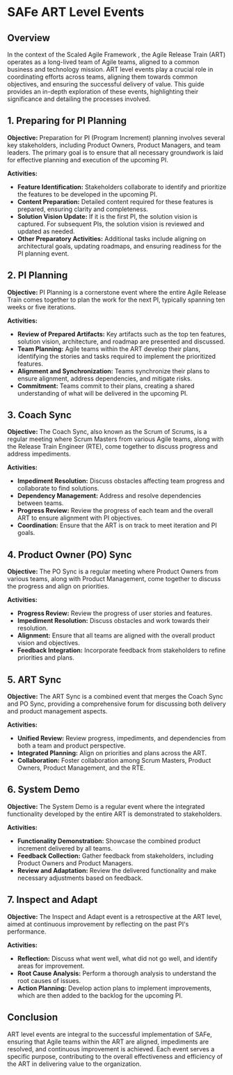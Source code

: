 # SAFe ART Level Events

## Overview

In the context of the Scaled Agile Framework , the Agile Release Train (ART) operates as a long-lived team of Agile teams, aligned to a common business and technology mission. ART level events play a crucial role in coordinating efforts across teams, aligning them towards common objectives, and ensuring the successful delivery of value. This guide provides an in-depth exploration of these events, highlighting their significance and detailing the processes involved.

## 1. Preparing for PI Planning

**Objective:**
Preparation for PI (Program Increment) planning involves several key stakeholders, including Product Owners, Product Managers, and team leaders. The primary goal is to ensure that all necessary groundwork is laid for effective planning and execution of the upcoming PI.

**Activities:**

- **Feature Identification:** Stakeholders collaborate to identify and prioritize the features to be developed in the upcoming PI.
- **Content Preparation:** Detailed content required for these features is prepared, ensuring clarity and completeness.
- **Solution Vision Update:** If it is the first PI, the solution vision is captured. For subsequent PIs, the solution vision is reviewed and updated as needed.
- **Other Preparatory Activities:** Additional tasks include aligning on architectural goals, updating roadmaps, and ensuring readiness for the PI planning event.

## 2. PI Planning

**Objective:**
PI Planning is a cornerstone event where the entire Agile Release Train comes together to plan the work for the next PI, typically spanning ten weeks or five iterations.

**Activities:**

- **Review of Prepared Artifacts:** Key artifacts such as the top ten features, solution vision, architecture, and roadmap are presented and discussed.
- **Team Planning:** Agile teams within the ART develop their plans, identifying the stories and tasks required to implement the prioritized features.
- **Alignment and Synchronization:** Teams synchronize their plans to ensure alignment, address dependencies, and mitigate risks.
- **Commitment:** Teams commit to their plans, creating a shared understanding of what will be delivered in the upcoming PI.

## 3. Coach Sync

**Objective:**
The Coach Sync, also known as the Scrum of Scrums, is a regular meeting where Scrum Masters from various Agile teams, along with the Release Train Engineer (RTE), come together to discuss progress and address impediments.

**Activities:**

- **Impediment Resolution:** Discuss obstacles affecting team progress and collaborate to find solutions.
- **Dependency Management:** Address and resolve dependencies between teams.
- **Progress Review:** Review the progress of each team and the overall ART to ensure alignment with PI objectives.
- **Coordination:** Ensure that the ART is on track to meet iteration and PI goals.

## 4. Product Owner (PO) Sync

**Objective:**
The PO Sync is a regular meeting where Product Owners from various teams, along with Product Management, come together to discuss the progress and align on priorities.

**Activities:**

- **Progress Review:** Review the progress of user stories and features.
- **Impediment Resolution:** Discuss obstacles and work towards their resolution.
- **Alignment:** Ensure that all teams are aligned with the overall product vision and objectives.
- **Feedback Integration:** Incorporate feedback from stakeholders to refine priorities and plans.

## 5. ART Sync

**Objective:**
The ART Sync is a combined event that merges the Coach Sync and PO Sync, providing a comprehensive forum for discussing both delivery and product management aspects.

**Activities:**

- **Unified Review:** Review progress, impediments, and dependencies from both a team and product perspective.
- **Integrated Planning:** Align on priorities and plans across the ART.
- **Collaboration:** Foster collaboration among Scrum Masters, Product Owners, Product Management, and the RTE.

## 6. System Demo

**Objective:**
The System Demo is a regular event where the integrated functionality developed by the entire ART is demonstrated to stakeholders.

**Activities:**

- **Functionality Demonstration:** Showcase the combined product increment delivered by all teams.
- **Feedback Collection:** Gather feedback from stakeholders, including Product Owners and Product Managers.
- **Review and Adaptation:** Review the delivered functionality and make necessary adjustments based on feedback.

## 7. Inspect and Adapt

**Objective:**
The Inspect and Adapt event is a retrospective at the ART level, aimed at continuous improvement by reflecting on the past PI's performance.

**Activities:**

- **Reflection:** Discuss what went well, what did not go well, and identify areas for improvement.
- **Root Cause Analysis:** Perform a thorough analysis to understand the root causes of issues.
- **Action Planning:** Develop action plans to implement improvements, which are then added to the backlog for the upcoming PI.

## Conclusion

ART level events are integral to the successful implementation of SAFe, ensuring that Agile teams within the ART are aligned, impediments are resolved, and continuous improvement is achieved. Each event serves a specific purpose, contributing to the overall effectiveness and efficiency of the ART in delivering value to the organization.
